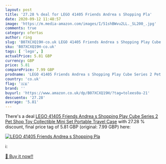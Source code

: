 ```yaml
---
layout: post
title: '27.28 % deal for LEGO 41405 Friends Andrea s Shopping Pla'
date: 2020-09-12 11:48:57
image: 'https://m.media-amazon.com/images/I/51shBWvu2LL._SL200_.jpg'
comments: true
category: ofertas
author: ring
slug: 'B07XCXQ19H-co.uk LEGO 41405 Friends Andrea s Shopping Play Cube Series 2...'
sku: 'B07XCXQ19H-co.uk'
tags: [ 'lego', ]
actualPrice: 5.81 GBP
currency: GBP
price: 5.81
comparePrice: 7.99 GBP
prodname: 'LEGO 41405 Friends Andrea s Shopping Play Cube Series 2 Pet Shop Toy  Collectible Mini Set  Portable Travel Case'
country: 'co.uk'
flag: '🇬🇧'
brand: ''
buyurl: 'https://www.amazon.co.uk/dp/B07XCXQ19H/?tag=tolees0a-21'
descuento: '27.28'
average: '5.81'
---
```


There's a deal [LEGO 41405 Friends Andrea s Shopping Play Cube Series 2 Pet Shop Toy  Collectible Mini Set  Portable Travel Case](https://www.amazon.co.uk/dp/B07XCXQ19H/?tag=tolees0a-21)  with  27.28 % discount, final price tag of  5.81 GBP (original: 7.99 GBP) here:

[![LEGO 41405 Friends Andrea s Shopping Pla](https://m.media-amazon.com/images/I/51shBWvu2LL._SL200_.jpg)](https://www.amazon.co.uk/dp/B07XCXQ19H/?tag=tolees0a-21)

ℹ️:


[🛒 Buy it now!!](https://www.amazon.co.uk/dp/B07XCXQ19H/?tag=tolees0a-21)
